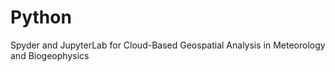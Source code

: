 # Python
Spyder and JupyterLab for Cloud-Based Geospatial Analysis in Meteorology and Biogeophysics
